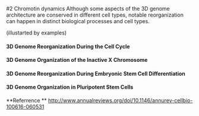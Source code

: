 #2 Chromotin dynamics 
Although some aspects of the 3D genome architecture are conserved in different cell types, notable reorganization can happen in distinct biological processes and cell types.

(illustarted by examples)

#### 3D Genome Reorganization During the Cell Cycle
#### 3D Genome Organization of the Inactive X Chromosome
#### 3D Genome Reorganization During Embryonic Stem Cell Differentiation
#### 3D Genome Organization in Pluripotent Stem Cells



**Referrence **
http://www.annualreviews.org/doi/10.1146/annurev-cellbio-100616-060531